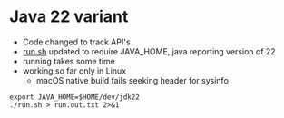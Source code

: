 # Java 22 variant
- Code changed to track API's
- [run.sh](run.sh) updated to require JAVA_HOME, java reporting version of 22
- running takes some time
- working so far only in Linux
    - macOS native build fails seeking header for sysinfo

```
export JAVA_HOME=$HOME/dev/jdk22
./run.sh > run.out.txt 2>&1
```

